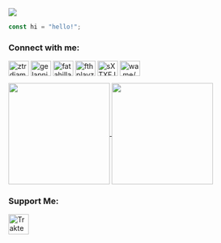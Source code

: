 <a href="https://discordapp.com/users/776443229893034064"><img align="center" src="https://discord.c99.nl/widget/theme-2/776443229893034064.png"/></a> 
 </p>

``` javascript
const hi = "hello!";
```

### Connect with me:
<p align="left">
<a href="https://twitter.com/ztrdiamond" target="blank"><img align="center" src="https://raw.githubusercontent.com/rahuldkjain/github-profile-readme-generator/master/src/images/icons/Social/twitter.svg" alt="ztrdiamond" height="30" width="40" /></a>
<a href="https://fb.com/gelapnjerr" target="blank"><img align="center" src="https://raw.githubusercontent.com/rahuldkjain/github-profile-readme-generator/master/src/images/icons/Social/facebook.svg" alt="gelapnjerr" height="30" width="40" /></a>
<a href="https://instagram.com/fatahillah_a.m" target="blank"><img align="center" src="https://raw.githubusercontent.com/rahuldkjain/github-profile-readme-generator/master/src/images/icons/Social/instagram.svg" alt="fatahillah_a.m" height="30" width="40" /></a>
<a href="https://www.youtube.com/@fthplayz" target="blank"><img align="center" src="https://raw.githubusercontent.com/rahuldkjain/github-profile-readme-generator/master/src/images/icons/Social/youtube.svg" alt="fthplayz" height="30" width="40" /></a>
<a href="https://discord./invite/https://discord.gg/sXTXFJZQtR" target="blank"><img align="center" src="https://raw.githubusercontent.com/rahuldkjain/github-profile-readme-generator/master/src/images/icons/Social/discord.svg" alt="sXTXFJZQtR" height="30" width="40" /></a>
<a href="https://wa.me/6285697103902" target="blank"><img align="center" src="https://raw.githubusercontent.com/rahuldkjain/github-profile-readme-generator/master/src/images/icons/Social/whatsapp.svg" alt="wa.me/6285697103902" height="30" width="40" /></a>
</p>

<a href="https://github.com/ZTRdiamond">
  <img height=200 align="center" src="https://github-readme-stats.vercel.app/api?username=ZTRdiamond&bg_color=03fff7&title_color=ffffff&text_color=000000&border_color=01bdff" />
</a>

<a href="https://github.com/ZTRdiamond">
  <img height=200 align="center" src="https://github-readme-stats.vercel.app/api/top-langs?username=ZTRdiamond&layout=compact&langs_count=10&card_width=320" />
</a>

### Support Me:
<a href="https://trakteer.id/zanixongroup/tip" target="_blank"><img id="wse-buttons-preview" src="https://cdn.trakteer.id/images/embed/trbtn-red-1.png" height="40" style="border:0px;height:40px;" alt="Trakteer Saya"></a>